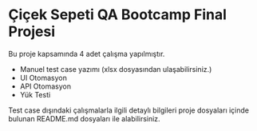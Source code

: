 
# Çiçek Sepeti QA Bootcamp Final Projesi

Bu proje kapsamında 4 adet çalışma yapılmıştır.
- Manuel test case yazımı (xlsx dosyasından ulaşabilirsiniz.)
- UI Otomasyon
- API Otomasyon
- Yük Testi

Test case dışındaki çalışmalarla ilgili detaylı bilgileri proje dosyaları içinde bulunan README.md dosyaları ile alabilirsiniz.
